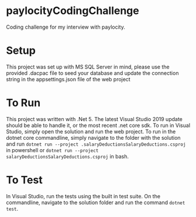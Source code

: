 # paylocityCodingChallenge
Coding challenge for my interview with paylocity.

# Setup
This project was set up with MS SQL Server in mind, please use the provided .dacpac file to seed your database and update the connection string in the appsettings.json file of the web project

# To Run
This project was written with .Net 5. The latest Visual Studio 2019 update should be able to handle it, or the most recent .net core sdk.
To run in Visual Studio, simply open the solution and run the web project.
To run in the dotnet core commandline, simply navigate to the folder with the solution and run `dotnet run --project .salaryDeductionsSalaryDeductions.csproj` in powershell or `dotnet run --project salaryDeductionsSalaryDeductions.csproj` in bash.

# To Test
In Visual Studio, run the tests using the built in test suite.
On the commandline, navigate to the solution folder and run the command `dotnet test`.